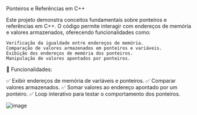Ponteiros e Referências em C++

Este projeto demonstra conceitos fundamentais sobre ponteiros e referências em C++. O código permite interagir com endereços de memória e valores armazenados, oferecendo funcionalidades como:

    Verificação da igualdade entre endereços de memória.
    Comparação de valores armazenados em ponteiros e variáveis.
    Exibição dos endereços de memória dos ponteiros.
    Manipulação de valores apontados por ponteiros.

📌 Funcionalidades:

✅ Exibir endereços de memória de variáveis e ponteiros.
✅ Comparar valores armazenados.
✅ Somar valores ao endereço apontado por um ponteiro.
✅ Loop interativo para testar o comportamento dos ponteiros.


![image](https://github.com/user-attachments/assets/9d239df4-8065-4bf6-a454-06e3741340d0)
